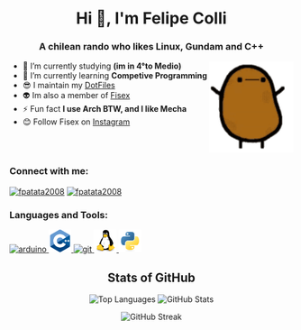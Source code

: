 <h1 align="center">Hi 👋, I'm Felipe Colli</h1>
<h3 align="center">A chilean rando who likes Linux, Gundam and C++</h3>

<img src="images/Patata2.gif" alt="A cool gif" align="right" width="150" />

- 🔭 I’m currently studying **(im in 4°to Medio)**
- 🌱 I’m currently learning **Competive Programming**
- 😎 I maintain my [DotFiles](https://github.com/F-Patata2008/DotFiles-New.git)
- 👽 Im also a member of [Fisex](https://github.com/in-fisicaexp)
- ⚡ Fun fact **I use Arch BTW, and I like Mecha**
- 😊 Follow Fisex on [Instagram](https://instagram.com/fisicaexp.in)

<br clear="both"/>

<h3 align="left">Connect with me:</h3>
<p align="left">
<a href="https://instagram.com/fpatata2008" target="blank"><img align="center" src="https://raw.githubusercontent.com/rahuldkjain/github-profile-readme-generator/master/src/images/icons/Social/instagram.svg" alt="fpatata2008" height="30" width="40" /></a>
<a href="https://codeforces.com/profile/fpatata2008" target="blank"><img align="center" src="https://raw.githubusercontent.com/rahuldkjain/github-profile-readme-generator/master/src/images/icons/Social/codeforces.svg" alt="fpatata2008" height="30" width="40" /></a>
</p>

<h3 align="left">Languages and Tools:</h3>
<p align="left"> <a href="https://www.arduino.cc/" target="_blank" rel="noreferrer"> <img src="https://cdn.worldvectorlogo.com/logos/arduino-1.svg" alt="arduino" width="40" height="40"/> </a> <a href="https://www.w3schools.com/cpp/" target="_blank" rel="noreferrer"> <img src="https://raw.githubusercontent.com/devicons/devicon/master/icons/cplusplus/cplusplus-original.svg" alt="cplusplus" width="40" height="40"/> </a> <a href="https://git-scm.com/" target="_blank" rel="noreferrer"> <img src="https://www.vectorlogo.zone/logos/git-scm/git-scm-icon.svg" alt="git" width="40" height="40"/> </a> <a href="https://www.linux.org/" target="_blank" rel="noreferrer"> <img src="https://raw.githubusercontent.com/devicons/devicon/master/icons/linux/linux-original.svg" alt="linux" width="40" height="40"/> </a> <a href="https://www.python.org" target="_blank" rel="noreferrer"> <img src="https://raw.githubusercontent.com/devicons/devicon/master/icons/python/python-original.svg" alt="python" width="40" height="40"/> </a> </p>


<h2 align="center"> Stats of GitHub</h2>

<p align="center">
  <img src="https://github-readme-stats.vercel.app/api/top-langs?username=f-patata2008&show_icons=true&locale=en&layout=compact&theme=tokyonight" alt="Top Languages" />
  <img src="https://github-readme-stats.vercel.app/api?username=f-patata2008&show_icons=true&theme=tokyonight&locale=en" alt="GitHub Stats" />
</p>
<p align="center">
  <!-- This is the corrected URL for the streak stats -->
  <img src="https://streak-stats.demolab.com/?user=f-patata2008&theme=tokyonight" alt="GitHub Streak" />
</p>
